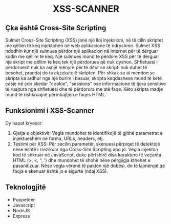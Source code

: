 <h1 align="center">XSS-SCANNER</h1>   

## Çka është Cross-Site Scripting

Sulmet Cross-Site Scripting (XSS) janë një lloj injeksioni, në të cilin skriptet me qëllim të keq injektohen në web aplikacione të ndryshme.
Sulmet XSS ndodhin kur një sulmues përdor një aplikacion në internet për të dërguar kodin me qëllim të keq.
Një sulmues mund të përdorë XSS për të dërguar një skript me qëllim të keq tek një përdorues që nuk dyshon. Shfletuesi i përdoruesit nuk ka asnjë mënyrë për të ditur se skripti nuk duhet të besohet, prandaj do ta ekzekutojë skripten. Për shkak se ai mendon se skripta ka ardhur nga një burim i besuar, skripta keqdashese mund të ketë çasje në çdo skedar "cookie", "sessions" ose informacione të tjera sensitive të ruajtura nga shfletuesi dhe të përdorura me atë faqe. Këto skripta madje mund të rishkruajnë përmbajtjen e faqes HTML.

## Funksionimi i XSS-Scanner

Dy hapat kryesor:
1. Gjetja e objektivit: Vegla mundohet të identifikojë të gjithë parametrat e injektueshëm në forma, URLs, headers, etj.
2. Testimi për XSS: Për secilin parametër, skenuesi përpiqet të detektojë nëse është i rrezikuar nga Cross-Site Scripting apo jo. Vegla injekton kod të shkruar në JavaScript, duke përfshirë disa karaktere të veçanta HTML (>, <, ", ') dhe mundohet të shohë nëse përgjigja kthehet e pasanitizuar.
Nëse vegla vërenë të paktën një dobësi, do të lajmërojë që faqja e skenuar është jo e sigurtë (ndaj XSS).

## Teknologjitë
 * Puppeteer
 * Javascript
 * NodeJS
 * Express
 
 
